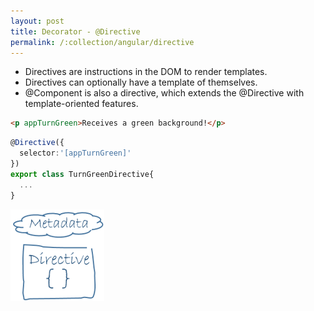 ```yaml
---
layout: post
title: Decorator - @Directive
permalink: /:collection/angular/directive
---
```


- Directives are instructions in the DOM to render templates.
- Directives can optionally have a template of themselves.
- @Component is also a directive, which extends the @Directive with template-oriented features.

```html
<p appTurnGreen>Receives a green background!</p>
```
```ts
@Directive({
  selector:'[appTurnGreen]'
})
export class TurnGreenDirective{
  ...
}
```

![directive](https://github.com/arpit04tripathi/files-cdn/raw/cdn/angular/directive.png)
